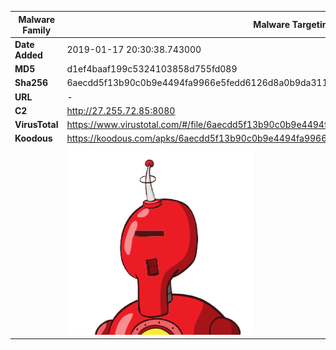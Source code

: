 | Malware Family | Malware Targeting South Koreans                              |
| -------------- | ------------------------------------------------------------ |
| **Date Added** | 2019-01-17 20:30:38.743000                                                   |
| **MD5**        | d1ef4baaf199c5324103858d755fd089                             |
| **Sha256**     | 6aecdd5f13b90c0b9e4494fa9966e5fedd6126d8a0b9da311f3f3f9e8c9b988e |
| **URL**        | -                                                            |
| **C2**         | http://27.255.72.85:8080 |
| **VirusTotal** | https://www.virustotal.com/#/file/6aecdd5f13b90c0b9e4494fa9966e5fedd6126d8a0b9da311f3f3f9e8c9b988e/detection |
| **Koodous**    | https://koodous.com/apks/6aecdd5f13b90c0b9e4494fa9966e5fedd6126d8a0b9da311f3f3f9e8c9b988e |
|                | ![](../assets/6aecdd5f13b90c0b9e4494fa9966e5fedd6126d8a0b9da311f3f3f9e8c9b988e.png) |